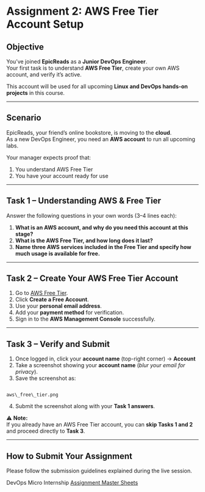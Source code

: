 # Assignment 2: AWS Free Tier Account Setup

## Objective
You’ve joined **EpicReads** as a **Junior DevOps Engineer**.  
Your first task is to understand **AWS Free Tier**, create your own AWS account, and verify it’s active.  

This account will be used for all upcoming **Linux and DevOps hands-on projects** in this course.  

---

## Scenario
EpicReads, your friend’s online bookstore, is moving to the **cloud**.  
As a new DevOps Engineer, you need an **AWS account** to run all upcoming labs.  

Your manager expects proof that:
1. You understand AWS Free Tier  
2. You have your account ready for use  

---

## Task 1 – Understanding AWS & Free Tier

Answer the following questions in your own words (3–4 lines each):

1. **What is an AWS account, and why do you need this account at this stage?**  
2. **What is the AWS Free Tier, and how long does it last?**  
3. **Name three AWS services included in the Free Tier and specify how much usage is available for free.**

---

## Task 2 – Create Your AWS Free Tier Account

1. Go to [AWS Free Tier](https://aws.amazon.com/free).  
2. Click **Create a Free Account**.  
3. Use your **personal email address**.  
4. Add your **payment method** for verification.  
5. Sign in to the **AWS Management Console** successfully.  

---

## Task 3 – Verify and Submit

1. Once logged in, click your **account name** (top-right corner) → **Account**  
2. Take a screenshot showing your **account name** (*blur your email for privacy*).  
3. Save the screenshot as:  
```

aws\_free\_tier.png

```
4. Submit the screenshot along with your **Task 1 answers**.  

⚠️ **Note:**  
If you already have an AWS Free Tier account, you can **skip Tasks 1 and 2** and proceed directly to **Task 3**.  

---

## How to Submit Your Assignment

Please follow the submission guidelines explained during the live session.  

DevOps Micro Internship [Assignment Master Sheets](https://docs.google.com/spreadsheets/d/1HnlenHEjytvLJMy84bBF-5B1RABaY_BjbfwCj-qnvHM/edit?gid=0#gid=0)



